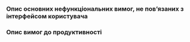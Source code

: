 ### Опис основних нефункціональних вимог, не пов’язаних з інтерфейсом користувача
### Опис вимог до продуктивності
